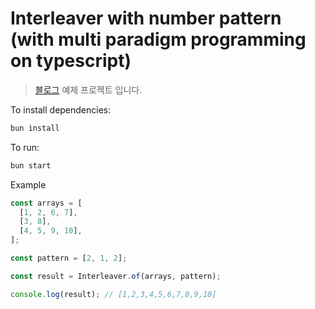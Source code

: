 # Interleaver with number pattern (with multi paradigm programming on typescript)

> [블로그](https://velog.io/@easdkr/%EB%B3%B5%EC%9E%A1%ED%95%9C-%EC%A0%95%EB%A0%AC-grouping%EA%B3%BC-interleaving-with-%EB%A9%80%ED%8B%B0%ED%8C%A8%EB%9F%AC%EB%8B%A4%EC%9E%84-%ED%94%84%EB%A1%9C%EA%B7%B8%EB%9E%98%EB%B0%8D#%EB%93%A4%EC%96%B4%EA%B0%80%EB%A9%B0) 예제 프로젝트 입니다.

To install dependencies:

```bash
bun install
```

To run:

```bash
bun start
```

Example

```ts
const arrays = [
  [1, 2, 6, 7],
  [3, 8],
  [4, 5, 9, 10],
];

const pattern = [2, 1, 2];

const result = Interleaver.of(arrays, pattern);

console.log(result); // [1,2,3,4,5,6,7,8,9,10]
```
